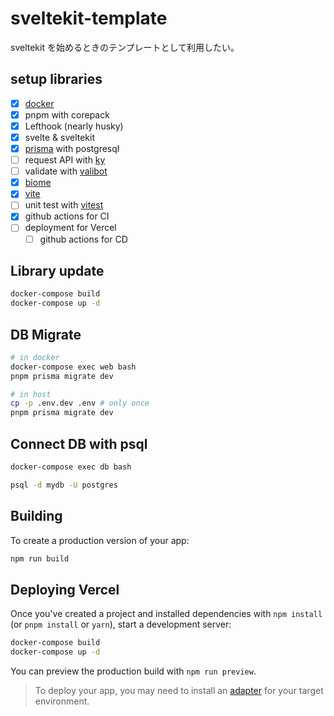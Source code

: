 # sveltekit-template

sveltekit を始めるときのテンプレートとして利用したい。

## setup libraries

- [x] [docker](https://www.docker.com/)
- [x] pnpm with corepack
- [x] Lefthook (nearly husky)
- [x] svelte & sveltekit
- [x] [prisma](https://github.com/prisma) with postgresql
- [ ] request API with [ky](https://github.com/sindresorhus/ky)
- [ ] validate with [valibot](https://valibot.dev/)
- [x] [biome](https://biomejs.dev/)
- [x] [vite](https://ja.vitejs.dev/)
- [ ] unit test with [vitest](https://vitest.dev/)
- [x] github actions for CI
- [ ] deployment for Vercel
  - [ ] github actions for CD

## Library update

```bash
docker-compose build
docker-compose up -d

```

## DB Migrate

```bash
# in docker
docker-compose exec web bash
pnpm prisma migrate dev

# in host
cp -p .env.dev .env # only once
pnpm prisma migrate dev
```

## Connect DB with psql

```bash
docker-compose exec db bash

psql -d mydb -U postgres
```

## Building

To create a production version of your app:

```bash
npm run build
```

## Deploying Vercel

Once you've created a project and installed dependencies with `npm install` (or `pnpm install` or `yarn`), start a development server:

```bash
docker-compose build
docker-compose up -d

```

You can preview the production build with `npm run preview`.

> To deploy your app, you may need to install an [adapter](https://kit.svelte.dev/docs/adapters) for your target environment.
